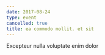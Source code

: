 ```yaml
---
date: 2017-08-24
type: event
cancelled: true
title: ea commodo mollit. et sit
---
```

Excepteur nulla voluptate enim dolor